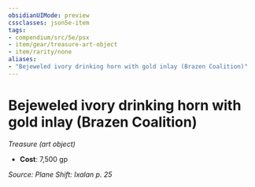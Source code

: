 ```yaml
---
obsidianUIMode: preview
cssclasses: json5e-item
tags:
- compendium/src/5e/psx
- item/gear/treasure-art-object
- item/rarity/none
aliases: 
- "Bejeweled ivory drinking horn with gold inlay (Brazen Coalition)"
---
```

# Bejeweled ivory drinking horn with gold inlay (Brazen Coalition)
*Treasure (art object)*  

- **Cost**: 7,500 gp

*Source: Plane Shift: Ixalan p. 25*